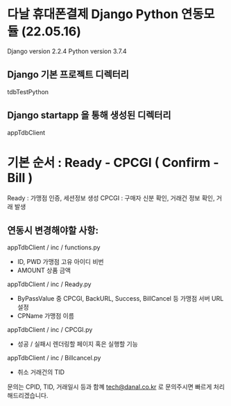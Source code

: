 # 다날 휴대폰결제 Django Python 연동모듈 (22.05.16)

Django version 2.2.4
Python version 3.7.4

## Django 기본 프로젝트 디렉터리
tdbTestPython

## Django startapp 을 통해 생성된 디렉터리
appTdbClient


# 기본 순서 : Ready - CPCGI ( Confirm - Bill )
Ready : 가맹점 인증, 세션정보 생성
CPCGI : 구매자 신분 확인, 거래건 정보 확인, 거래 발생

## 연동시 변경해야할 사항:

appTdbClient / inc / functions.py
 - ID, PWD 가맹점 고유 아이디 비번
 - AMOUNT 상품 금액

appTdbClient / inc / Ready.py
 - ByPassValue 중 CPCGI, BackURL, Success, BillCancel 등 가맹점 서버 URL 설정
 - CPName 가맹점 이름

appTdbClient / inc / CPCGI.py
 - 성공 / 실패시 렌더링할 페이지 혹은 실행할 기능

appTdbClient / inc / Billcancel.py
 - 취소 거래건의 TID


문의는 CPID, TID, 거래일시 등과 함꼐 tech@danal.co.kr 로 문의주시면 빠르게 처리해드리겠습니다.